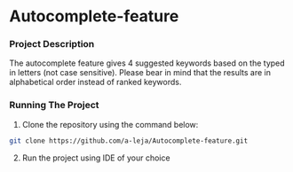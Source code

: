 # Autocomplete-feature
### Project Description

The autocomplete feature gives 4 suggested keywords based on the typed in letters (not case sensitive). Please bear in mind that the results are in alphabetical order instead of ranked keywords.

### Running The Project
1. Clone the repository using the command below:

```bash
git clone https://github.com/a-leja/Autocomplete-feature.git
```
2. Run the project using IDE of your choice